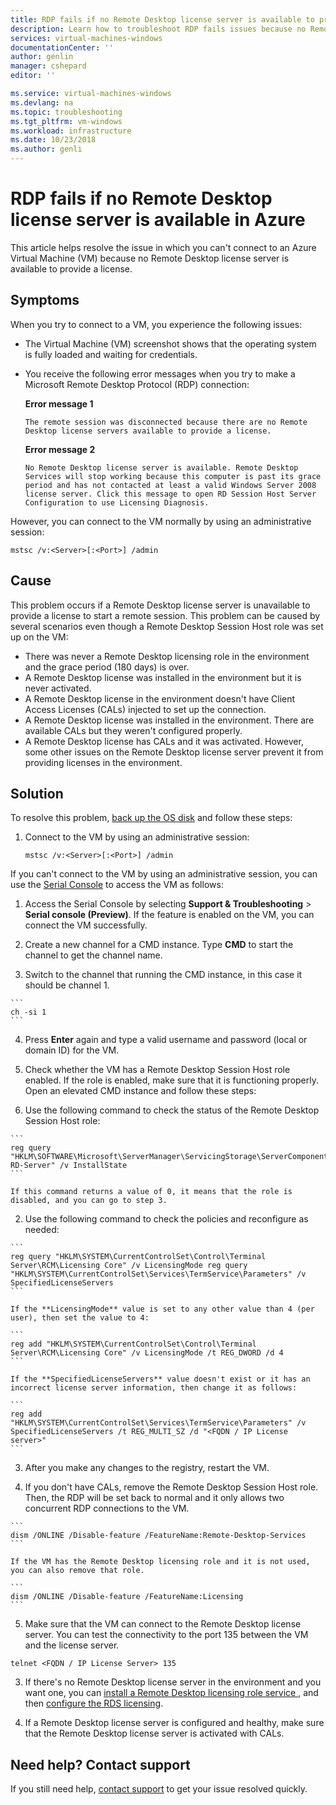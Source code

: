 ```yaml
---
title: RDP fails if no Remote Desktop license server is available to provide a license in Azure | Microsoft Docs
description: Learn how to troubleshoot RDP fails issues because no Remote Desktop license server is available | Microsoft Docs
services: virtual-machines-windows
documentationCenter: ''
author: genlin
manager: cshepard
editor: ''

ms.service: virtual-machines-windows
ms.devlang: na
ms.topic: troubleshooting
ms.tgt_pltfrm: vm-windows
ms.workload: infrastructure
ms.date: 10/23/2018
ms.author: genli
---
```


# RDP fails if no Remote Desktop license server is available in Azure

This article helps resolve the issue in which you can't connect to an Azure Virtual Machine (VM) because no Remote Desktop license server is available to provide a license.

## Symptoms

When you try to connect to a VM, you experience the following issues:

- The Virtual Machine (VM) screenshot shows that the operating system is fully loaded and waiting for credentials.
- You receive the following error messages when you try to make a Microsoft Remote Desktop Protocol (RDP) connection:

  **Error message 1**
   ```
   The remote session was disconnected because there are no Remote Desktop license servers available to provide a license.
   ```

   **Error message 2**
   ```
   No Remote Desktop license server is available. Remote Desktop Services will stop working because this computer is past its grace period and has not contacted at least a valid Windows Server 2008 license server. Click this message to open RD Session Host Server Configuration to use Licensing Diagnosis.
   ```

However, you can connect to the VM normally by using an administrative session:

```
mstsc /v:<Server>[:<Port>] /admin
```

## Cause

This problem occurs if a Remote Desktop license server is unavailable to provide a license to start a remote session. This problem can be caused by several scenarios even though a Remote Desktop Session Host role was set up on the VM:

- There was never a Remote Desktop licensing role in the environment and the grace period (180 days) is over.
- A Remote Desktop license was installed in the environment but it is never activated.
- A Remote Desktop license in the environment doesn't have Client Access Licenses (CALs) injected to set up the connection.
- A Remote Desktop license was installed in the environment. There are available CALs but they weren't configured properly.
- A Remote Desktop license has CALs and it was activated. However, some other issues on the Remote Desktop license server prevent it from providing licenses in the environment.

## Solution

To resolve this problem, [back up the OS disk](../windows/snapshot-copy-managed-disk.md) and follow these steps:

1. Connect to the VM by using an administrative session:

   ```
   mstsc /v:<Server>[:<Port>] /admin
   ```

  If you can't connect to the VM by using an administrative session, you can use the [Serial Console](serial-console-windows.md) to access the VM as follows:

  1. Access the Serial Console by selecting **Support & Troubleshooting** > **Serial console (Preview)**. If the feature is enabled on the VM, you can connect the VM successfully.

  2. Create a new channel for a CMD instance. Type **CMD** to start the channel to get the channel name.

  3. Switch to the channel that running the CMD instance, in this case it should be channel 1.

    ```
    ch -si 1
    ```

  4. Press **Enter** again and type a valid username and password (local or domain ID) for the VM.

2. Check whether the VM has a Remote Desktop Session Host role enabled. If the role is enabled, make sure that it is functioning properly. Open an elevated CMD instance and follow these steps:

  1. Use the following command to check the status of the Remote Desktop Session Host role:

    ```
    reg query "HKLM\SOFTWARE\Microsoft\ServerManager\ServicingStorage\ServerComponentCache\RDS-RD-Server" /v InstallState
    ```

    If this command returns a value of 0, it means that the role is disabled, and you can go to step 3.

  2. Use the following command to check the policies and reconfigure as needed:

    ```
    reg query "HKLM\SYSTEM\CurrentControlSet\Control\Terminal Server\RCM\Licensing Core" /v LicensingMode reg query "HKLM\SYSTEM\CurrentControlSet\Services\TermService\Parameters" /v SpecifiedLicenseServers
    ```

    If the **LicensingMode** value is set to any other value than 4 (per user), then set the value to 4:

    ```
    reg add "HKLM\SYSTEM\CurrentControlSet\Control\Terminal Server\RCM\Licensing Core" /v LicensingMode /t REG_DWORD /d 4
    ```

    If the **SpecifiedLicenseServers** value doesn't exist or it has an incorrect license server information, then change it as follows:

    ```
    reg add "HKLM\SYSTEM\CurrentControlSet\Services\TermService\Parameters" /v SpecifiedLicenseServers /t REG_MULTI_SZ /d "<FQDN / IP License server>"
    ```

  3. After you make any changes to the registry, restart the VM.

  4. If you don't have CALs, remove the Remote Desktop Session Host role. Then, the RDP will be set back to normal and it only allows two concurrent RDP connections to the VM.

    ```
    dism /ONLINE /Disable-feature /FeatureName:Remote-Desktop-Services
    ```

    If the VM has the Remote Desktop licensing role and it is not used, you can also remove that role.

    ```
    dism /ONLINE /Disable-feature /FeatureName:Licensing
    ```

  5. Make sure that the VM can connect to the Remote Desktop license server. You can test the connectivity to the port 135 between the VM and the license server.

   ```
   telnet <FQDN / IP License Server> 135
   ```

3. If there's no Remote Desktop license server in the environment and you want one, you can [install a Remote Desktop licensing role service ](https://docs.microsoft.com/previous-versions/windows/it-pro/windows-server-2008-R2-and-2008/cc731765(v=ws.11)), and then [configure the RDS licensing](https://blogs.technet.microsoft.com/askperf/2013/09/20/rd-licensing-configuration-on-windows-server-2012/).

4. If a Remote Desktop license server is configured and healthy, make sure that the Remote Desktop license server is activated with CALs.

## Need help? Contact support

If you still need help, [contact support](https://portal.azure.com/?#blade/Microsoft_Azure_Support/HelpAndSupportBlade) to get your issue resolved quickly.
